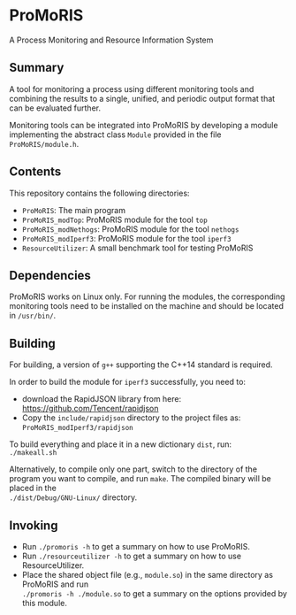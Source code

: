 # ProMoRIS
A Process Monitoring and Resource Information System

## Summary
A tool for monitoring a process using different monitoring tools and combining the results to a single, unified,
and periodic output format that can be evaluated further.

Monitoring tools can be integrated into ProMoRIS by developing a module implementing the abstract class `Module` provided
in the file `ProMoRIS/module.h`.

## Contents
This repository contains the following directories:
- `ProMoRIS`: The main program
- `ProMoRIS_modTop`: ProMoRIS module for the tool `top`
- `ProMoRIS_modNethogs`: ProMoRIS module for the tool `nethogs`
- `ProMoRIS_modIperf3`: ProMoRIS module for the tool `iperf3`
- `ResourceUtilizer`: A small benchmark tool for testing ProMoRIS

## Dependencies
ProMoRIS works on Linux only. For running the modules, the corresponding monitoring tools need to be installed on the machine
and should be located in `/usr/bin/`.

## Building
For building, a version of `g++` supporting the C++14 standard is required.

In order to build the module for `iperf3` successfully, you need to:
- download the RapidJSON library from here:  
https://github.com/Tencent/rapidjson
- Copy the `include/rapidjson` directory to the project files as:  
`ProMoRIS_modIperf3/rapidjson`

To build everything and place it in a new dictionary `dist`, run:  
`./makeall.sh`

Alternatively, to compile only one part, switch to the directory of the program you want to compile, and run `make`. The compiled binary will be placed in the  
`./dist/Debug/GNU-Linux/` directory.

## Invoking
- Run `./promoris -h` to get a summary on how to use ProMoRIS.
- Run `./resourceutilizer -h` to get a summary on how to use ResourceUtilizer.
- Place the shared object file (e.g., `module.so`) in the same directory as ProMoRIS and run  
`./promoris -h ./module.so` to get a summary on the options provided by this module.
